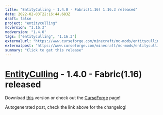 ```yaml
---
title: "EntityCulling - 1.4.0 - Fabric(1.16) 1.16.3 released"
date: 2022-02-03T22:16:44.683Z
draft: false
project: "entityculling"
mcversion: "1.16.3"
modversion: "1.4.0"
tags: ["entityculling", "1.16.3"]
externalurl: "https://www.curseforge.com/minecraft/mc-mods/entityculling/files/3635668"
externalpost: "https://www.curseforge.com/minecraft/mc-mods/entityculling/files/3635668"
summary: "Click to get this release"
---
```

# [EntityCulling](/project/entityculling) - 1.4.0 - Fabric(1.16) released
Download [this](https://www.curseforge.com/minecraft/mc-mods/entityculling/files/3635668) version or check out the [CurseForge](https://www.curseforge.com/minecraft/mc-mods/entityculling) page!

Autogenerated post, check the link above for the changelog!
